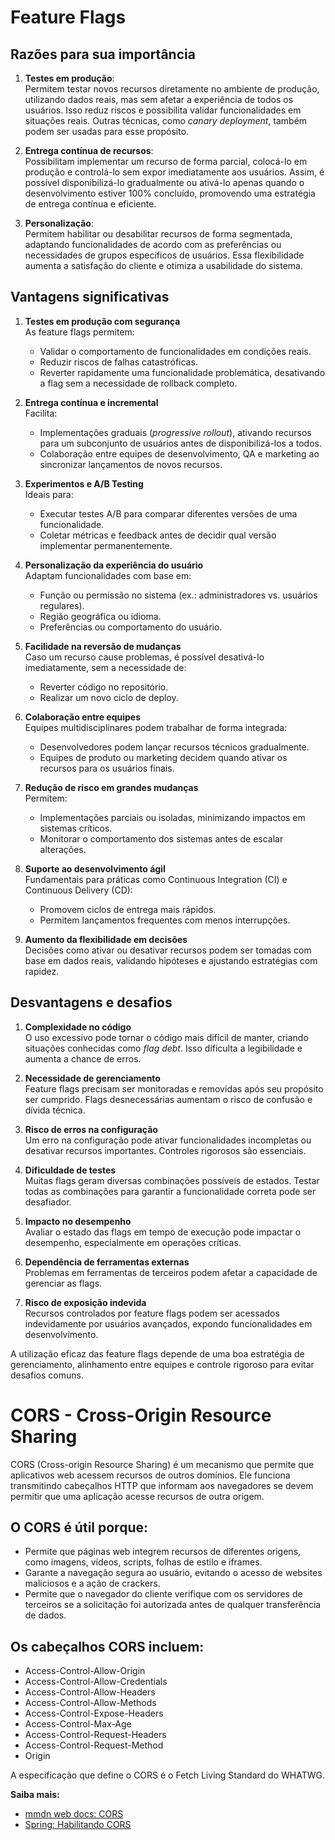 # Feature Flags

## Razões para sua importância

1. **Testes em produção**:  
   Permitem testar novos recursos diretamente no ambiente de produção, utilizando dados reais, mas sem afetar a experiência de todos os usuários. Isso reduz riscos e possibilita validar funcionalidades em situações reais. Outras técnicas, como *canary deployment*, também podem ser usadas para esse propósito.

2. **Entrega contínua de recursos**:  
   Possibilitam implementar um recurso de forma parcial, colocá-lo em produção e controlá-lo sem expor imediatamente aos usuários. Assim, é possível disponibilizá-lo gradualmente ou ativá-lo apenas quando o desenvolvimento estiver 100% concluído, promovendo uma estratégia de entrega contínua e eficiente.

3. **Personalização**:  
   Permitem habilitar ou desabilitar recursos de forma segmentada, adaptando funcionalidades de acordo com as preferências ou necessidades de grupos específicos de usuários. Essa flexibilidade aumenta a satisfação do cliente e otimiza a usabilidade do sistema.

## Vantagens significativas

1. **Testes em produção com segurança**  
   As feature flags permitem:  
   - Validar o comportamento de funcionalidades em condições reais.  
   - Reduzir riscos de falhas catastróficas.  
   - Reverter rapidamente uma funcionalidade problemática, desativando a flag sem a necessidade de rollback completo.

2. **Entrega contínua e incremental**  
   Facilita:  
   - Implementações graduais (*progressive rollout*), ativando recursos para um subconjunto de usuários antes de disponibilizá-los a todos.  
   - Colaboração entre equipes de desenvolvimento, QA e marketing ao sincronizar lançamentos de novos recursos.

3. **Experimentos e A/B Testing**  
   Ideais para:  
   - Executar testes A/B para comparar diferentes versões de uma funcionalidade.  
   - Coletar métricas e feedback antes de decidir qual versão implementar permanentemente.

4. **Personalização da experiência do usuário**  
   Adaptam funcionalidades com base em:  
   - Função ou permissão no sistema (ex.: administradores vs. usuários regulares).  
   - Região geográfica ou idioma.  
   - Preferências ou comportamento do usuário.

5. **Facilidade na reversão de mudanças**  
   Caso um recurso cause problemas, é possível desativá-lo imediatamente, sem a necessidade de:  
   - Reverter código no repositório.  
   - Realizar um novo ciclo de deploy.

6. **Colaboração entre equipes**  
   Equipes multidisciplinares podem trabalhar de forma integrada:  
   - Desenvolvedores podem lançar recursos técnicos gradualmente.  
   - Equipes de produto ou marketing decidem quando ativar os recursos para os usuários finais.

7. **Redução de risco em grandes mudanças**  
   Permitem:  
   - Implementações parciais ou isoladas, minimizando impactos em sistemas críticos.  
   - Monitorar o comportamento dos sistemas antes de escalar alterações.

8. **Suporte ao desenvolvimento ágil**  
   Fundamentais para práticas como Continuous Integration (CI) e Continuous Delivery (CD):  
   - Promovem ciclos de entrega mais rápidos.  
   - Permitem lançamentos frequentes com menos interrupções.

9. **Aumento da flexibilidade em decisões**  
   Decisões como ativar ou desativar recursos podem ser tomadas com base em dados reais, validando hipóteses e ajustando estratégias com rapidez.

## Desvantagens e desafios

1. **Complexidade no código**  
   O uso excessivo pode tornar o código mais difícil de manter, criando situações conhecidas como *flag debt*. Isso dificulta a legibilidade e aumenta a chance de erros.

2. **Necessidade de gerenciamento**  
   Feature flags precisam ser monitoradas e removidas após seu propósito ser cumprido. Flags desnecessárias aumentam o risco de confusão e dívida técnica.

3. **Risco de erros na configuração**  
   Um erro na configuração pode ativar funcionalidades incompletas ou desativar recursos importantes. Controles rigorosos são essenciais.

4. **Dificuldade de testes**  
   Muitas flags geram diversas combinações possíveis de estados. Testar todas as combinações para garantir a funcionalidade correta pode ser desafiador.

5. **Impacto no desempenho**  
   Avaliar o estado das flags em tempo de execução pode impactar o desempenho, especialmente em operações críticas.

6. **Dependência de ferramentas externas**  
   Problemas em ferramentas de terceiros podem afetar a capacidade de gerenciar as flags.

7. **Risco de exposição indevida**  
   Recursos controlados por feature flags podem ser acessados indevidamente por usuários avançados, expondo funcionalidades em desenvolvimento.

A utilização eficaz das feature flags depende de uma boa estratégia de gerenciamento, alinhamento entre equipes e controle rigoroso para evitar desafios comuns.


# CORS - Cross-Origin Resource Sharing

CORS (Cross-origin Resource Sharing) é um mecanismo que permite que aplicativos web acessem recursos de outros domínios. Ele funciona transmitindo cabeçalhos HTTP que informam aos navegadores se devem permitir que uma aplicação acesse recursos de outra origem.

## O CORS é útil porque: 
- Permite que páginas web integrem recursos de diferentes origens, como imagens, vídeos, scripts, folhas de estilo e iframes.
- Garante a navegação segura ao usuário, evitando o acesso de websites maliciosos e a ação de crackers.
- Permite que o navegador do cliente verifique com os servidores de terceiros se a solicitação foi autorizada antes de qualquer transferência de dados.

## Os cabeçalhos CORS incluem: 
- Access-Control-Allow-Origin
- Access-Control-Allow-Credentials
- Access-Control-Allow-Headers
- Access-Control-Allow-Methods
- Access-Control-Expose-Headers
- Access-Control-Max-Age
- Access-Control-Request-Headers
- Access-Control-Request-Method
- Origin

A especificação que define o CORS é o Fetch Living Standard do WHATWG.

**Saiba mais:**
- [mmdn web docs: CORS](https://developer.mozilla.org/pt-BR/docs/Web/HTTP/CORS)
- [Spring: Habilitando CORS](https://spring.io/guides/gs/rest-service-cors)
